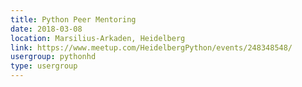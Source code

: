 ```yaml
---
title: Python Peer Mentoring
date: 2018-03-08
location: Marsilius-Arkaden, Heidelberg
link: https://www.meetup.com/HeidelbergPython/events/248348548/
usergroup: pythonhd
type: usergroup
---
```

